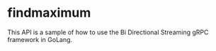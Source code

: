 # findmaximum
This API is a sample of how to use the Bi Directional Streaming gRPC framework in GoLang.
